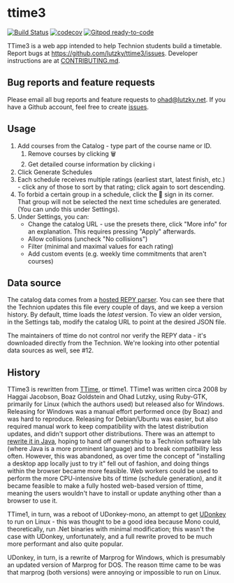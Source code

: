 # ttime3

<!-- test commit, please ignore -->

[![Build Status](https://travis-ci.org/lutzky/ttime3.svg?branch=master)](https://travis-ci.org/lutzky/ttime3) 
[![codecov](https://codecov.io/gh/lutzky/ttime3/branch/master/graph/badge.svg)](https://codecov.io/gh/lutzky/ttime3)
[![Gitpod ready-to-code](https://img.shields.io/badge/Gitpod-ready--to--code-blue?logo=gitpod)](https://gitpod.io/#https://github.com/lutzky/ttime3)

TTime3 is a web app intended to help Technion students build a timetable. Report bugs at https://github.com/lutzky/ttime3/issues. Developer instructions are at [CONTRIBUTING.md](CONTRIBUTING.md).

## Bug reports and feature requests

Please email all bug reports and feature requests to ohad@lutzky.net. If you have a Github account, feel free to create [issues](https://github.com/lutzky/ttime3/issues).

## Usage

1. Add courses from the Catalog - type part of the course name or ID.
    1. Remove courses by clicking 🗑️
    1. Get detailed course information by clicking ℹ️
1. Click Generate Schedules
1. Each schedule receives multiple ratings (earliest start, latest finish, etc.) - click any of those to sort by that rating; click again to sort descending.
1. To forbid a certain group in a schedule, click the 🚫 sign in its corner. That group will not be selected the next time schedules are generated. (You can undo this under Settings).
1. Under Settings, you can:
    * Change the catalog URL - use the presets there, click "More info" for an explanation. This requires pressing "Apply" afterwards.
    * Allow collisions (uncheck "No collisions")
    * Filter (minimal and maximal values for each rating)
    * Add custom events (e.g. weekly time commitments that aren't courses)

## Data source

The catalog data comes from a [hosted REPY parser](https://repy-176217.appspot.com/). You can see there that the Technion updates this file every couple of days, and we keep a version history. By default, ttime loads the *latest* version. To view an older version, in the Settings tab, modify the catalog URL to point at the desired JSON file.

The maintainers of ttime do not control nor verify the REPY data - it's downloaded directly from the Technion. We're looking into other potential data sources as well, see #12.

## History

TTime3 is rewritten from [TTime](http://github.com/lutzky/ttime), or ttime1. TTime1 was written circa 2008 by Haggai Jacobson, Boaz Goldstein and Ohad Lutzky, using Ruby-GTK, primarily for Linux (which the authors used) but released also for Windows. Releasing for Windows was a manual effort performed once (by Boaz) and was hard to reproduce. Releasing for Debian/Ubuntu was easier, but also required manual work to keep compatibility with the latest distribution updates, and didn't support other distributions. There was an attempt to [rewrite it in Java](https://github.com/lutzky/ttime/tree/java), hoping to hand off ownership to a Technion software lab (where Java is a more prominent language) and to break compatibility less often. However, this was abandoned, as over time the concept of "installing a desktop app locally just to try it" fell out of fashion, and doing things within the browser became more feasible. Web workers could be used to perform the more CPU-intensive bits of ttime (schedule generation), and it became feasible to make a fully hosted web-based version of ttime, meaning the users wouldn't have to install or update anything other than a browser to use it.

TTime1, in turn, was a reboot of UDonkey-mono, an attempt to get [UDonkey](http://www.udonkey.com) to run on Linux - this was thought to be a good idea because Mono could, theoretically, run .Net binaries with minimal modification; this wasn't the case with UDonkey, unfortunately, and a full rewrite proved to be much more performant and also quite popular.

UDonkey, in turn, is a rewrite of Marprog for Windows, which is presumably an updated version of Marprog for DOS. The reason ttime came to be was that marprog (both versions) were annoying or impossible to run on Linux.
